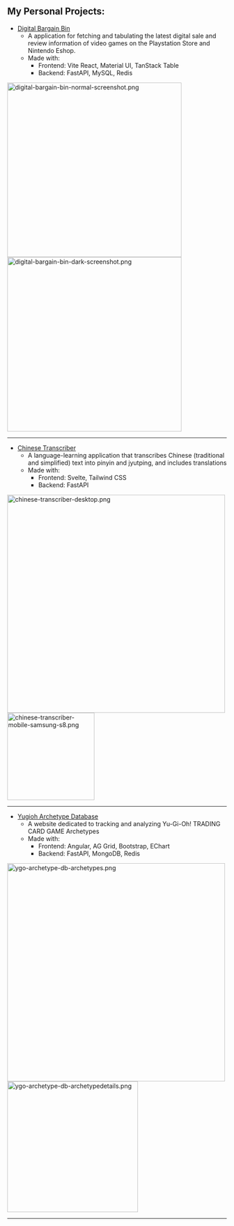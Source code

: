 ## My Personal Projects:
- [Digital Bargain Bin](https://digital-bargain-bin.vercel.app/)
  - A application for fetching and tabulating the latest digital sale and review information of video games on the Playstation Store and Nintendo Eshop.
  - Made with:
    - Frontend: Vite React, Material UI, TanStack Table
    - Backend: FastAPI, MySQL, Redis

<p float="left">
  <img src="https://i.postimg.cc/wgHJH9y8/digital-bargain-bin-normal-screenshot.png" alt="digital-bargain-bin-normal-screenshot.png" width="400"/>
  <img src="https://i.postimg.cc/6t0ZpFn7/digital-bargain-bin-dark-screenshot.png" alt="digital-bargain-bin-dark-screenshot.png" width="400"/>
</p>
<hr />

- [Chinese Transcriber](https://chinese-transcriber.vercel.app/)
  - A language-learning application that transcribes Chinese (traditional and simplified) text into pinyin and jyutping, and includes translations
  - Made with:
    - Frontend: Svelte, Tailwind CSS
    - Backend: FastAPI

<p float="left">
  <img src="https://i.postimg.cc/2r7rZD6w/chinese-transcriber-desktop.png" alt="chinese-transcriber-desktop.png" width="500"/>
  <img src="https://i.postimg.cc/wgp9Mv6M/chinese-transcriber-mobile-samsung-s8.png" alt="chinese-transcriber-mobile-samsung-s8.png" width="200"/>
</p>
<hr />

- [Yugioh Archetype Database](https://yugioh-archetype-database.vercel.app/)
  - A website dedicated to tracking and analyzing Yu-Gi-Oh! TRADING CARD GAME Archetypes
  - Made with:
    - Frontend: Angular, AG Grid, Bootstrap, EChart
    - Backend: FastAPI, MongoDB, Redis

<p float="left">
  <img src="https://i.postimg.cc/NQ0L445Z/ygo-archetype-db-archetypes.png" alt="ygo-archetype-db-archetypes.png" width="500"/>
  <img src="https://i.postimg.cc/HpcnGk02/ygo-archetype-db-archetypedetails.png" alt="ygo-archetype-db-archetypedetails.png" width="300"/>
</p>
<hr />




<!---
AlexQ0807/AlexQ0807 is a ✨ special ✨ repository because its `README.md` (this file) appears on your GitHub profile.
You can click the Preview link to take a look at your changes.
--->
